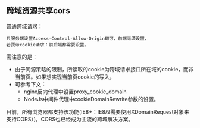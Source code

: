 ## 跨域资源共享cors
普通跨域请求：
```
只服务端设置Access-Control-Allow-Origin即可，前端无须设置，
若要带cookie请求：前后端都需要设置。
```

需注意的是：
- 由于同源策略的限制，所读取的cookie为跨域请求接口所在域的cookie，而非当前页。如果想实现当前页cookie的写入，
- 可参考下文：
	- nginx反向代理中设置proxy_cookie_domain 
	- NodeJs中间件代理中cookieDomainRewrite参数的设置。

目前，所有浏览器都支持该功能(IE8+：IE8/9需要使用XDomainRequest对象来支持CORS）)，CORS也已经成为主流的跨域解决方案。
